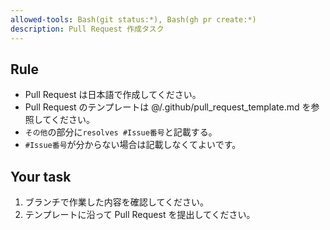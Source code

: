 ```yaml
---
allowed-tools: Bash(git status:*), Bash(gh pr create:*)
description: Pull Request 作成タスク
---
```


## Rule

- Pull Request は日本語で作成してください。
- Pull Request のテンプレートは @/.github/pull_request_template.md を参照してください。
- `その他`の部分に`resolves #Issue番号`と記載する。
- `#Issue番号`が分からない場合は記載しなくてよいです。

## Your task

1. ブランチで作業した内容を確認してください。
2. テンプレートに沿って Pull Request を提出してください。
